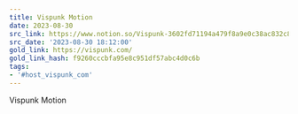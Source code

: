 ```yaml
---
title: Vispunk Motion
date: 2023-08-30
src_link: https://www.notion.so/Vispunk-3602fd71194a479f8a9e0c38ac832c8d
src_date: '2023-08-30 18:12:00'
gold_link: https://vispunk.com/
gold_link_hash: f9260cccbfa95e8c951df57abc4d0c6b
tags:
- '#host_vispunk_com'
---
```







Vispunk Motion